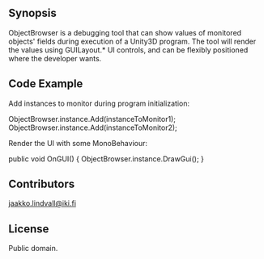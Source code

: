 ## Synopsis

ObjectBrowser is a debugging tool that can show values of monitored objects' fields during execution of a Unity3D program. The tool will render the values using GUILayout.* UI controls, and can be flexibly positioned where the developer wants.

## Code Example

Add instances to monitor during program initialization:

ObjectBrowser.instance.Add(instanceToMonitor1);
ObjectBrowser.instance.Add(instanceToMonitor2);

Render the UI with some MonoBehaviour:

public void OnGUI() {
  ObjectBrowser.instance.DrawGui();
}

## Contributors

jaakko.lindvall@iki.fi

## License

Public domain.